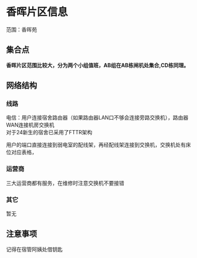 # 香晖片区信息
范围：香晖苑
##  集合点
**香晖片区范围比较大，分为两个小组值班，AB组在AB栋闸机处集合,CD栋同理。**
## 网络结构
### 线路
电信：用户连接宿舍路由器（如果路由器LAN口不够会连接旁路交换机），路由器WAN连接机房交换机\
对于24新生的宿舍已采用了FTTR架构

用户的端口直接连接到弱电室的配线架，再经配线架连接到交换机，交换机处有床位对应表格，
### 运营商
三大运营商都有服务，在维修时注意交换机不要接错
### 其它
暂无
## 注意事项
记得在宿管阿姨处借钥匙
